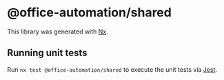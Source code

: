 # @office-automation/shared

This library was generated with [Nx](https://nx.dev).

## Running unit tests

Run `nx test @office-automation/shared` to execute the unit tests via [Jest](https://jestjs.io).
